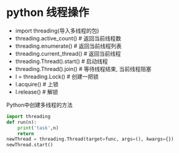 # python 线程操作

- import threading(导入多线程的包)
- threading.active_count()  # 返回当前线程数
- threading.enumerate()  # 返回当前线程列表
- threading.current_thread()  # 返回当前线程
- threading.Thread().start()  # 启动线程
- threading.Thread().join()  # 等待线程结束, 当前线程阻塞
- l = threading.Lock() # 创建一把锁
- l.acquire() # 上锁
- l.release() # 解锁


Python中创建多线程的方法
```python
import threading
def run(n):
    print('task',n)
    return
newThread = threading.Thread(target=func, args=(), kwargs={})
newThread.start()

```

